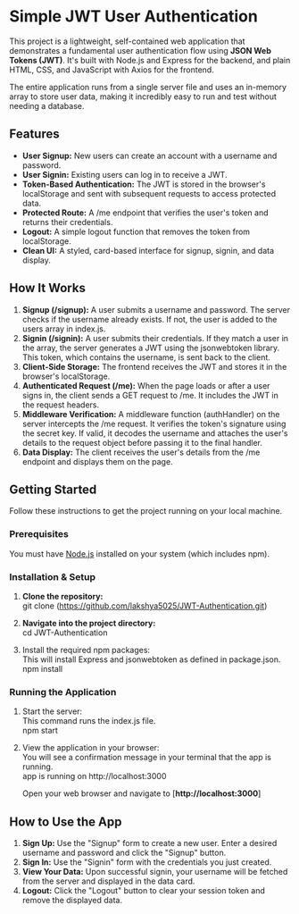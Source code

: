 # **Simple JWT User Authentication**

This project is a lightweight, self-contained web application that demonstrates a fundamental user authentication flow using **JSON Web Tokens (JWT)**. It's built with Node.js and Express for the backend, and plain HTML, CSS, and JavaScript with Axios for the frontend.

The entire application runs from a single server file and uses an in-memory array to store user data, making it incredibly easy to run and test without needing a database.

## **Features**

* **User Signup:** New users can create an account with a username and password.  
* **User Signin:** Existing users can log in to receive a JWT.  
* **Token-Based Authentication:** The JWT is stored in the browser's localStorage and sent with subsequent requests to access protected data.  
* **Protected Route:** A /me endpoint that verifies the user's token and returns their credentials.  
* **Logout:** A simple logout function that removes the token from localStorage.  
* **Clean UI:** A styled, card-based interface for signup, signin, and data display.

## **How It Works**

1. **Signup (/signup):** A user submits a username and password. The server checks if the username already exists. If not, the user is added to the users array in index.js.  
2. **Signin (/signin):** A user submits their credentials. If they match a user in the array, the server generates a JWT using the jsonwebtoken library. This token, which contains the username, is sent back to the client.  
3. **Client-Side Storage:** The frontend receives the JWT and stores it in the browser's localStorage.  
4. **Authenticated Request (/me):** When the page loads or after a user signs in, the client sends a GET request to /me. It includes the JWT in the request headers.  
5. **Middleware Verification:** A middleware function (authHandler) on the server intercepts the /me request. It verifies the token's signature using the secret key. If valid, it decodes the username and attaches the user's details to the request object before passing it to the final handler.  
6. **Data Display:** The client receives the user's details from the /me endpoint and displays them on the page.

## **Getting Started**

Follow these instructions to get the project running on your local machine.

### **Prerequisites**

You must have [Node.js](https://nodejs.org/) installed on your system (which includes npm).

### **Installation & Setup**

1. **Clone the repository:**  
   git clone (https://github.com/lakshya5025/JWT-Authentication.git)

2. **Navigate into the project directory:**  
   cd JWT-Authentication

3. Install the required npm packages:  
   This will install Express and jsonwebtoken as defined in package.json.  
   npm install

### **Running the Application**

1. Start the server:  
   This command runs the index.js file.  
   npm start

2. View the application in your browser:  
   You will see a confirmation message in your terminal that the app is running.  
   app is running on http://localhost:3000

   Open your web browser and navigate to [**http://localhost:3000**]

## **How to Use the App**

1. **Sign Up:** Use the "Signup" form to create a new user. Enter a desired username and password and click the "Signup" button.  
2. **Sign In:** Use the "Signin" form with the credentials you just created.  
3. **View Your Data:** Upon successful signin, your username will be fetched from the server and displayed in the data card.  
4. **Logout:** Click the "Logout" button to clear your session token and remove the displayed data.
